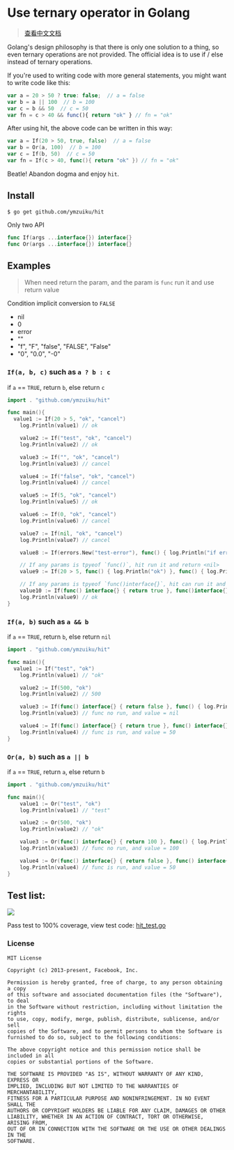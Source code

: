 # Use ternary operator in Golang

> [查看中文文档](./README-CN.md)

Golang's design philosophy is that there is only one solution to a thing, so even ternary operations are not provided. The official idea is to use if / else instead of ternary operations.

If you're used to writing code with more general statements, you might want to write code like this:

```js
var a = 20 > 50 ? true: false;  // a = false
var b = a || 100  // b = 100
var c = b && 50  // c = 50
var fn = c > 40 && func(){ return "ok" } // fn = "ok"
```

After using hit, the above code can be written in this way:

```go
var a = If(20 > 50, true, false)  // a = false
var b = Or(a, 100)  // b = 100
var c = If(b, 50)  // c = 50
var fn = If(c > 40, func(){ return "ok" }) // fn = "ok"
```

Beatle! Abandon dogma and enjoy `hit`.


## Install

```
$ go get github.com/ymzuiku/hit
```

Only two API

```go
func If(args ...interface{}) interface{}
func Or(args ...interface{}) interface{}
```

## Examples

> When need return the param, and the param is `func` run it and use return value

Condition implicit conversion to `FALSE`

- nil
- 0
- error
- ""
- "f", "F", "false", "FALSE", "False"
- "0", "0.0", "-0"



### `If(a, b, c)` such as `a ? b : c`

if `a` == `TRUE`, return `b`, else return `c`

```go
import . "github.com/ymzuiku/hit"

func main(){
  value1 := If(20 > 5, "ok", "cancel")
	log.Println(value1) // ok

	value2 := If("test", "ok", "cancel")
	log.Println(value2) // ok

	value3 := If("", "ok", "cancel")
	log.Println(value3) // cancel

	value4 := If("false", "ok", "cancel")
	log.Println(value4) // cancel

	value5 := If(5, "ok", "cancel")
	log.Println(value5) // ok

	value6 := If(0, "ok", "cancel")
	log.Println(value6) // cancel

	value7 := If(nil, "ok", "cancel")
	log.Println(value7) // cancel

	value8 := If(errors.New("test-error"), func() { log.Println("if err != nil, this param no use" }) // value8 is error

	// If any params is tpyeof `func()`, hit run it and return <nil>
	value9 := If(20 > 5, func() { log.Println("ok") }, func() { log.Println("cancel") }) // run: log.Println("ok"), value = nil

	// If any params is tpyeof `func()interface{}`, hit can run it and use condition.
	value10 := If(func() interface{} { return true }, func()interface{} { return "ok"  }, func()interface{} { return "cancel" })
	log.Println(value9) // ok
}
```

### `If(a, b)` such as `a && b`

if `a` == `TRUE`, return `b`, else return `nil`

```go
import . "github.com/ymzuiku/hit"

func main(){
  value1 := If("test", "ok")
	log.Println(value1) // "ok"

	value2 := If(500, "ok")
	log.Println(value2) // 500

	value3 := If(func() interface{} { return false }, func() { log.Println("this func no run") })
	log.Println(value3) // func no run, and value = nil

	value4 := If(func() interface{} { return true }, func() interface{} { log.Println("func is run"); return 50 })
	log.Println(value4) // func is run, and value = 50
}
```

### `Or(a, b)` such as `a || b`

if `a` == `TRUE`, return `a`, else return `b`

```go
import . "github.com/ymzuiku/hit"

func main(){
	value1 := Or("test", "ok")
	log.Println(value1) // "test"

	value2 := Or(500, "ok")
	log.Println(value2) // "ok"

	value3 := Or(func() interface{} { return 100 }, func() { log.Println("this func no run") })
	log.Println(value3) // func no run, and value = 100

	value4 := Or(func() interface{} { return false }, func() interface{} { log.Println("func is run"); return 50 })
	log.Println(value4) // func is run, and value = 50
}
```

## Test list:

![](.imgs/2018-09-22-05-43-51.png)

Pass test to 100% coverage, view test code: [hit_test.go](./hit_test.go)

### License

```
MIT License

Copyright (c) 2013-present, Facebook, Inc.

Permission is hereby granted, free of charge, to any person obtaining a copy
of this software and associated documentation files (the "Software"), to deal
in the Software without restriction, including without limitation the rights
to use, copy, modify, merge, publish, distribute, sublicense, and/or sell
copies of the Software, and to permit persons to whom the Software is
furnished to do so, subject to the following conditions:

The above copyright notice and this permission notice shall be included in all
copies or substantial portions of the Software.

THE SOFTWARE IS PROVIDED "AS IS", WITHOUT WARRANTY OF ANY KIND, EXPRESS OR
IMPLIED, INCLUDING BUT NOT LIMITED TO THE WARRANTIES OF MERCHANTABILITY,
FITNESS FOR A PARTICULAR PURPOSE AND NONINFRINGEMENT. IN NO EVENT SHALL THE
AUTHORS OR COPYRIGHT HOLDERS BE LIABLE FOR ANY CLAIM, DAMAGES OR OTHER
LIABILITY, WHETHER IN AN ACTION OF CONTRACT, TORT OR OTHERWISE, ARISING FROM,
OUT OF OR IN CONNECTION WITH THE SOFTWARE OR THE USE OR OTHER DEALINGS IN THE
SOFTWARE.
```
